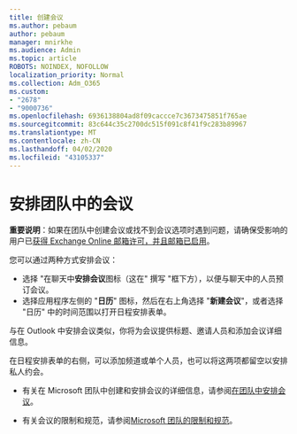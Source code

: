 ```yaml
---
title: 创建会议
ms.author: pebaum
author: pebaum
manager: mnirkhe
ms.audience: Admin
ms.topic: article
ROBOTS: NOINDEX, NOFOLLOW
localization_priority: Normal
ms.collection: Adm_O365
ms.custom:
- "2678"
- "9000736"
ms.openlocfilehash: 6936138804ad8f09caccce7c3673475851f765ae
ms.sourcegitcommit: 83c644c35c2700dc515f091c8f41f9c283b89967
ms.translationtype: MT
ms.contentlocale: zh-CN
ms.lasthandoff: 04/02/2020
ms.locfileid: "43105337"
---
```

# <a name="schedule-a-meeting-in-teams"></a>安排团队中的会议

**重要说明**：如果在团队中创建会议或找不到会议选项时遇到问题，请确保受影响的用户已[获得 Exchange Online 邮箱许可，并且邮箱已启用](https://docs.microsoft.com/exchange/recipients-in-exchange-online/create-user-mailboxes)。

您可以通过两种方式安排会议： 

- 选择 "在聊天中**安排会议**图标（这在" 撰写 "框下方），以便与聊天中的人员预订会议。
- 选择应用程序左侧的 "**日历**" 图标，然后在右上角选择 "**新建会议**"，或者选择 "日历" 中的时间范围以打开日程安排表单。

与在 Outlook 中安排会议类似，你将为会议提供标题、邀请人员和添加会议详细信息。

在日程安排表单的右侧，可以添加频道或单个人员，也可以将这两项都留空以安排私人约会。

- 有关在 Microsoft 团队中创建和安排会议的详细信息，请参阅[在团队中安排会议](https://support.office.com/article/Schedule-a-meeting-in-Teams-943507a9-8583-4c58-b5d2-8ec8265e04e5)。

- 有关会议的限制和规范，请参阅[Microsoft 团队的限制和规范](https://docs.microsoft.com/microsoftteams/limits-specifications-teams#meetings-and-calls)。
